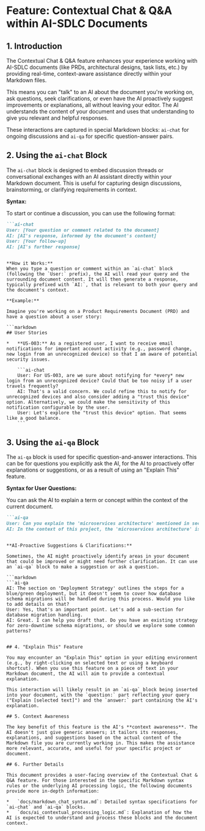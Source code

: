 # Feature: Contextual Chat & Q&A within AI-SDLC Documents

## 1. Introduction

The Contextual Chat & Q&A feature enhances your experience working with AI-SDLC documents (like PRDs, architectural designs, task lists, etc.) by providing real-time, context-aware assistance directly within your Markdown files.

This means you can "talk" to an AI about the document you're working on, ask questions, seek clarifications, or even have the AI proactively suggest improvements or explanations, all without leaving your editor. The AI understands the content of your document and uses that understanding to give you relevant and helpful responses.

These interactions are captured in special Markdown blocks: `ai-chat` for ongoing discussions and `ai-qa` for specific question-answer pairs.

## 2. Using the `ai-chat` Block

The `ai-chat` block is designed to embed discussion threads or conversational exchanges with an AI assistant directly within your Markdown document. This is useful for capturing design discussions, brainstorming, or clarifying requirements in context.

**Syntax:**

To start or continue a discussion, you can use the following format:

```markdown
```ai-chat
User: [Your question or comment related to the document]
AI: [AI's response, informed by the document's content]
User: [Your follow-up]
AI: [AI's further response]
```
```

**How it Works:**
When you type a question or comment within an `ai-chat` block (following the `User:` prefix), the AI will read your query and the surrounding document content. It will then generate a response, typically prefixed with `AI:`, that is relevant to both your query and the document's context.

**Example:**

Imagine you're working on a Product Requirements Document (PRD) and have a question about a user story:

```markdown
## User Stories

*   **US-003:** As a registered user, I want to receive email notifications for important account activity (e.g., password change, new login from an unrecognized device) so that I am aware of potential security issues.

    ```ai-chat
    User: For US-003, are we sure about notifying for *every* new login from an unrecognized device? Could that be too noisy if a user travels frequently?
    AI: That's a valid concern. We could refine this to notify for unrecognized devices and also consider adding a "trust this device" option. Alternatively, we could make the sensitivity of this notification configurable by the user.
    User: Let's explore the "trust this device" option. That seems like a good balance.
    ```
```

## 3. Using the `ai-qa` Block

The `ai-qa` block is used for specific question-and-answer interactions. This can be for questions you explicitly ask the AI, for the AI to proactively offer explanations or suggestions, or as a result of using an "Explain This" feature.

**Syntax for User Questions:**

You can ask the AI to explain a term or concept within the context of the current document.

```markdown
```ai-qa
User: Can you explain the 'microservices architecture' mentioned in section 2.1 in the context of this project's scalability goals?
AI: In the context of this project, the 'microservices architecture' is proposed to enhance scalability by allowing independent scaling of individual services based on demand. For example, if the user authentication service experiences high load, we can scale it up without affecting the order processing service, optimizing resource use and maintaining performance.
```
```

**AI-Proactive Suggestions & Clarifications:**

Sometimes, the AI might proactively identify areas in your document that could be improved or might need further clarification. It can use an `ai-qa` block to make a suggestion or ask a question.

```markdown
```ai-qa
AI: The section on 'Deployment Strategy' outlines the steps for a blue/green deployment, but it doesn't seem to cover how database schema migrations will be handled during this process. Would you like to add details on that?
User: Yes, that's an important point. Let's add a sub-section for database migration handling.
AI: Great. I can help you draft that. Do you have an existing strategy for zero-downtime schema migrations, or should we explore some common patterns?
```
```

## 4. "Explain This" Feature

You may encounter an "Explain This" option in your editing environment (e.g., by right-clicking on selected text or using a keyboard shortcut). When you use this feature on a piece of text in your Markdown document, the AI will aim to provide a contextual explanation.

This interaction will likely result in an `ai-qa` block being inserted into your document, with the `question:` part reflecting your query ("Explain [selected text]") and the `answer:` part containing the AI's explanation.

## 5. Context Awareness

The key benefit of this feature is the AI's **context awareness**. The AI doesn't just give generic answers; it tailors its responses, explanations, and suggestions based on the actual content of the Markdown file you are currently working in. This makes the assistance more relevant, accurate, and useful for your specific project or document.

## 6. Further Details

This document provides a user-facing overview of the Contextual Chat & Q&A feature. For those interested in the specific Markdown syntax rules or the underlying AI processing logic, the following documents provide more in-depth information:

*   `docs/markdown_chat_syntax.md`: Detailed syntax specifications for `ai-chat` and `ai-qa` blocks.
*   `docs/ai_contextual_processing_logic.md`: Explanation of how the AI is expected to understand and process these blocks and the document context.

